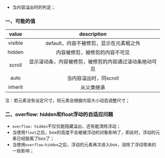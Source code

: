 - 当内容溢出时的判定；

### 一、可能的值

|  value  | description |
| :-----: | :---------: |
| visible | default，内容不被修剪，显示在元素框之外 |
| hidden | 内容被修剪，被修剪的内容不可见 |
| scroll | 显示滚动条，内容被修剪，被修剪的内容通过滚动条拖动可见 |
| auto | 当内容溢出时，同scroll |
|inherit| 从父类继承 |

注：若元素没有设定尺寸，则元素会根据内容大小动态调整尺寸；

### 二、overflow: hidden和float浮动的自适应问题

- `overflow: hidden`不仅仅能隐藏溢出，还有能清除浮动；
- 当使用`float`之后，box的高度不会被被浮动的对象影响了，即此时，浮动的元素已经脱离了box了；
- 当使用`overflow:hidden`之后，浮动的元素再次进入box，消除了浮动带来的一些影响；

